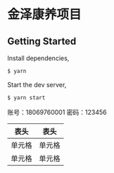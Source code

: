 <!--
 * @Author: xgj
 * @since: 2020-07-14 14:27:45
 * @lastTime: 2020-09-18 15:20:49
 * @LastAuthor: xgj
 * @FilePath: /admin/README.md
 * @message: 
--> 
# 金泽康养项目

## Getting Started

Install dependencies,

```bash
$ yarn
```

Start the dev server,

```bash
$ yarn start
```

账号：18069760001
密码：123456


|  表头   | 表头  |
|  ----  | ----  |
| 单元格  | 单元格 |
| 单元格  | 单元格 |

